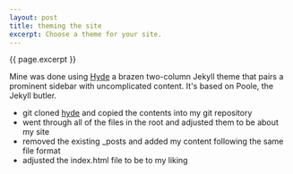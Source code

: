 ```yaml
---
layout: post
title: theming the site
excerpt: Choose a theme for your site.
---
```

{{ page.excerpt }}

Mine was done using [Hyde](http://hyde.getpoole.com/) a brazen two-column Jekyll theme that pairs a prominent sidebar with uncomplicated content. It's based on Poole, the Jekyll butler.

- git cloned [hyde](https://github.com/poole/hyde.git) and copied the contents into my git repository
- went through all of the files in the root and adjusted them to be about my site
- removed the existing _posts and added my content following the same file format
- adjusted the index.html file to be to my liking
